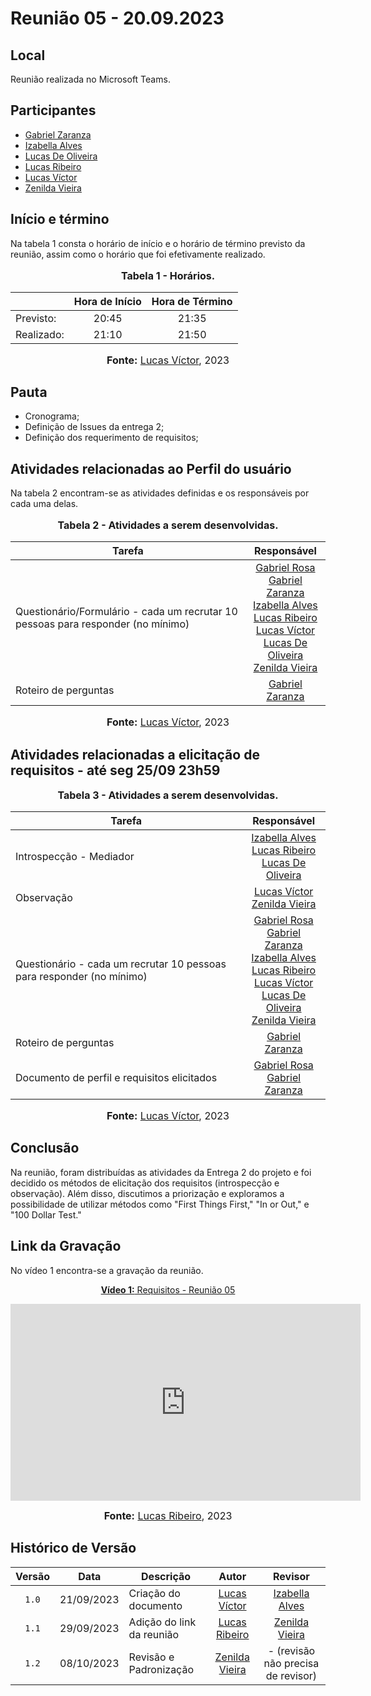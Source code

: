 # Reunião 05 - 20.09.2023

## Local

Reunião realizada no Microsoft Teams.

## Participantes


* [Gabriel Zaranza](https://github.com/GZaranza)
* [Izabella Alves](https://github.com/izabellaalves)
* [Lucas De Oliveira](https://github.com/LucasOliveiraDiasMarquesFerreira)
* [Lucas Ribeiro](https://github.com/lucassouzs)
* [Lucas Víctor](https://github.com/Lucas13032003)
* [Zenilda Vieira](https://github.com/zenildavieira)
  
## Início e término

Na tabela 1 consta o horário de início e o horário de término previsto da reunião, assim como o horário que foi efetivamente realizado.

<div align="center">
<font size="3"><p style="text-align: center"><b>Tabela 1 - Horários.</b></p></font>
</div>

|               | Hora de Início   | Hora de Término   |
| ------------- | :--------------: | :---------------: |
| Previsto:     |      20:45       |      21:35        |
| Realizado:    |      21:10       |      21:50        |

<div align="center">
<font size="3"><p style="text-align: center"><b>Fonte:</b> <a href="https://github.com/lucas13032003">Lucas Víctor</a>, 2023</p></font>
</div>

## Pauta

* Cronograma;
* Definição de Issues da entrega 2;
* Definição dos requerimento de requisitos;

## Atividades relacionadas ao Perfil do usuário

Na tabela 2 encontram-se as atividades definidas e os responsáveis por cada uma delas.

<div align="center">
<font size="3"><p style="text-align: center"><b>Tabela 2 - Atividades a serem desenvolvidas.</b></p></font>
</div>

|Tarefa                                          |Responsável                    |
|------------------------------------------------|:-----------------------------:|
|Questionário/Formulário - cada um recrutar 10 pessoas para responder (no mínimo) |[Gabriel Rosa](https://github.com/gabrielrosa09)  <br>  [Gabriel Zaranza](https://github.com/GZaranza) <br>  [Izabella Alves](https://github.com/izabellaalves) <br>  [Lucas Ribeiro](https://github.com/lucassouzs) <br>  [Lucas Víctor](https://github.com/Lucas13032003) <br> [Lucas De Oliveira](https://github.com/LucasOliveiraDiasMarquesFerreira) <br> [Zenilda Vieira](https://github.com/zenildavieira) |
|Roteiro de perguntas |[Gabriel Zaranza](https://github.com/GZaranza)               |

<div align="center">
<font size="3"><p style="text-align: center"><b>Fonte:</b> <a href="https://github.com/lucas13032003">Lucas Víctor</a>, 2023</p></font>
</div>

## Atividades relacionadas a elicitação de requisitos - até seg 25/09 23h59

<div align="center">
<font size="3"><p style="text-align: center"><b>Tabela 3 - Atividades a serem desenvolvidas.</b></p></font>
</div>

|Tarefa                                          |Responsável                    |
|------------------------------------------------|:-----------------------------:|
|Introspecção - Mediador |[Izabella Alves](https://github.com/izabellaalves) <br> [Lucas Ribeiro](https://github.com/lucassouzs)  <br> [Lucas De Oliveira](https://github.com/LucasOliveiraDiasMarquesFerreira)|            |
|Observação |[Lucas Víctor](https://github.com/Lucas13032003) <br>  [Zenilda Vieira](https://github.com/zenildavieira)   |
|Questionário - cada um recrutar 10 pessoas para responder (no mínimo) | [Gabriel Rosa](https://github.com/gabrielrosa09)  <br>  [Gabriel Zaranza](https://github.com/GZaranza) <br>  [Izabella Alves](https://github.com/izabellaalves) <br>  [Lucas Ribeiro](https://github.com/lucassouzs) <br>  [Lucas Víctor](https://github.com/Lucas13032003) <br> [Lucas De Oliveira](https://github.com/LucasOliveiraDiasMarquesFerreira) <br> [Zenilda Vieira](https://github.com/zenildavieira)          |
|Roteiro de perguntas |[Gabriel Zaranza](https://github.com/GZaranza)    |
|Documento de perfil e requisitos elicitados |[Gabriel Rosa](https://github.com/gabrielrosa09) <br> [Gabriel Zaranza](https://github.com/GZaranza)  |

<div align="center">
<font size="3"><p style="text-align: center"><b>Fonte:</b> <a href="https://github.com/lucas13032003">Lucas Víctor</a>, 2023</p></font>
</div>

## Conclusão

Na reunião, foram distribuídas as atividades da Entrega 2 do projeto e foi decidido os métodos de elicitação dos requisitos (introspecção e observação). Além disso, discutimos a priorização e exploramos a possibilidade de utilizar métodos como "First Things First," "In or Out," e "100 Dollar Test."

## Link da Gravação

No vídeo 1 encontra-se a gravação da reunião.

<div align="center">
<p style="text-align: center"><a href="https://youtu.be/LRcTJd8Wyjk" target="blanket"><b>Vídeo 1:</b> Requisitos - Reunião 05</a></p>

<iframe width="560" height="315" src="https://www.youtube.com/embed/LRcTJd8Wyjk" title="Apresentação 1" frameborder="0" allow="accelerometer; autoplay; clipboard-write; encrypted-media; gyroscope; picture-in-picture; web-share" allowfullscreen></iframe>

<font size="3"><p style="text-align: center"><b>Fonte:</b> <a href="https://github.com/lucassouzs">Lucas Ribeiro</a>, 2023</p></font>
</div >

## Histórico de Versão

|Versão|Data|Descrição|Autor|Revisor|
|:----:|----|---------|:-----:|:-------:|
|`1.0`|21/09/2023|Criação do documento|[Lucas Víctor](https://github.com/Lucas13032003)    |[Izabella Alves](https://github.com/izabellaalves)  |
|`1.1`|29/09/2023|Adição do link da reunião|[Lucas Ribeiro](https://github.com/lucassouzs)|[Zenilda Vieira](https://github.com/zenildavieira)|
|`1.2`|08/10/2023| Revisão e Padronização | [Zenilda Vieira](https://github.com/zenildavieira) | - (revisão não precisa de revisor) |
